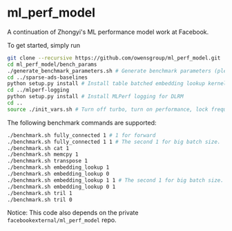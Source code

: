 # ml_perf_model
A continuation of Zhongyi's ML performance model work at Facebook.

To get started, simply run
```bash
git clone --recursive https://github.com/owensgroup/ml_perf_model.git
cd ml_perf_model/bench_params
./generate_benchmark_parameters.sh # Generate benchmark parameters (please modify the GPU memory size in the script).
cd ../sparse-ads-baselines
python setup.py install # Install table batched embedding lookup kernel.
cd ../mlperf-logging
python setup.py install # Install MLPerf logging for DLRM
cd ..
source ./init_vars.sh # Turn off turbo, turn on performance, lock frequency, etc.
```

The following benchmark commands are supported:
```bash
./benchmark.sh fully_connected 1 # 1 for forward
./benchmark.sh fully_connected 1 1 # The second 1 for big batch size.
./benchmark.sh cat 1
./benchmark.sh memcpy 1
./benchmark.sh transpose 1
./benchmark.sh embedding_lookup 1
./benchmark.sh embedding_lookup 0
./benchmark.sh embedding_lookup 1 1 # The second 1 for big batch size.
./benchmark.sh embedding_lookup 0 1
./benchmark.sh tril 1
./benchmark.sh tril 0
```

Notice: This code also depends on the private `facebookexternal/ml_perf_model` repo.
